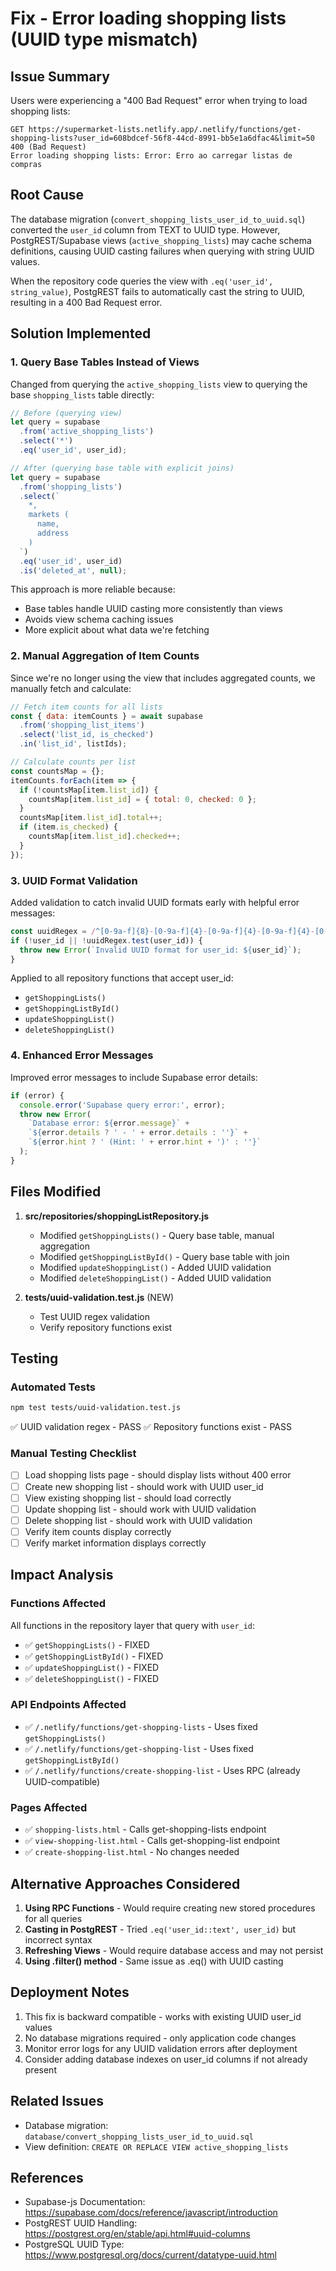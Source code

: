 # Fix - Error loading shopping lists (UUID type mismatch)

## Issue Summary
Users were experiencing a "400 Bad Request" error when trying to load shopping lists:
```
GET https://supermarket-lists.netlify.app/.netlify/functions/get-shopping-lists?user_id=608bdcef-56f8-44cd-8991-bb5e1a6dfac4&limit=50 400 (Bad Request)
Error loading shopping lists: Error: Erro ao carregar listas de compras
```

## Root Cause
The database migration (`convert_shopping_lists_user_id_to_uuid.sql`) converted the `user_id` column from TEXT to UUID type. However, PostgREST/Supabase views (`active_shopping_lists`) may cache schema definitions, causing UUID casting failures when querying with string UUID values.

When the repository code queries the view with `.eq('user_id', string_value)`, PostgREST fails to automatically cast the string to UUID, resulting in a 400 Bad Request error.

## Solution Implemented

### 1. Query Base Tables Instead of Views
Changed from querying the `active_shopping_lists` view to querying the base `shopping_lists` table directly:

```javascript
// Before (querying view)
let query = supabase
  .from('active_shopping_lists')
  .select('*')
  .eq('user_id', user_id);

// After (querying base table with explicit joins)
let query = supabase
  .from('shopping_lists')
  .select(`
    *,
    markets (
      name,
      address
    )
  `)
  .eq('user_id', user_id)
  .is('deleted_at', null);
```

This approach is more reliable because:
- Base tables handle UUID casting more consistently than views
- Avoids view schema caching issues
- More explicit about what data we're fetching

### 2. Manual Aggregation of Item Counts
Since we're no longer using the view that includes aggregated counts, we manually fetch and calculate:

```javascript
// Fetch item counts for all lists
const { data: itemCounts } = await supabase
  .from('shopping_list_items')
  .select('list_id, is_checked')
  .in('list_id', listIds);

// Calculate counts per list
const countsMap = {};
itemCounts.forEach(item => {
  if (!countsMap[item.list_id]) {
    countsMap[item.list_id] = { total: 0, checked: 0 };
  }
  countsMap[item.list_id].total++;
  if (item.is_checked) {
    countsMap[item.list_id].checked++;
  }
});
```

### 3. UUID Format Validation
Added validation to catch invalid UUID formats early with helpful error messages:

```javascript
const uuidRegex = /^[0-9a-f]{8}-[0-9a-f]{4}-[0-9a-f]{4}-[0-9a-f]{4}-[0-9a-f]{12}$/i;
if (!user_id || !uuidRegex.test(user_id)) {
  throw new Error(`Invalid UUID format for user_id: ${user_id}`);
}
```

Applied to all repository functions that accept user_id:
- `getShoppingLists()`
- `getShoppingListById()`
- `updateShoppingList()`
- `deleteShoppingList()`

### 4. Enhanced Error Messages
Improved error messages to include Supabase error details:

```javascript
if (error) {
  console.error('Supabase query error:', error);
  throw new Error(
    `Database error: ${error.message}` +
    `${error.details ? ' - ' + error.details : ''}` +
    `${error.hint ? ' (Hint: ' + error.hint + ')' : ''}`
  );
}
```

## Files Modified

1. **src/repositories/shoppingListRepository.js**
   - Modified `getShoppingLists()` - Query base table, manual aggregation
   - Modified `getShoppingListById()` - Query base table with join
   - Modified `updateShoppingList()` - Added UUID validation
   - Modified `deleteShoppingList()` - Added UUID validation

2. **tests/uuid-validation.test.js** (NEW)
   - Test UUID regex validation
   - Verify repository functions exist

## Testing

### Automated Tests
```bash
npm test tests/uuid-validation.test.js
```
✅ UUID validation regex - PASS
✅ Repository functions exist - PASS

### Manual Testing Checklist
- [ ] Load shopping lists page - should display lists without 400 error
- [ ] Create new shopping list - should work with UUID user_id
- [ ] View existing shopping list - should load correctly
- [ ] Update shopping list - should work with UUID validation
- [ ] Delete shopping list - should work with UUID validation
- [ ] Verify item counts display correctly
- [ ] Verify market information displays correctly

## Impact Analysis

### Functions Affected
All functions in the repository layer that query with `user_id`:
- ✅ `getShoppingLists()` - FIXED
- ✅ `getShoppingListById()` - FIXED  
- ✅ `updateShoppingList()` - FIXED
- ✅ `deleteShoppingList()` - FIXED

### API Endpoints Affected
- ✅ `/.netlify/functions/get-shopping-lists` - Uses fixed `getShoppingLists()`
- ✅ `/.netlify/functions/get-shopping-list` - Uses fixed `getShoppingListById()`
- ✅ `/.netlify/functions/create-shopping-list` - Uses RPC (already UUID-compatible)

### Pages Affected
- ✅ `shopping-lists.html` - Calls get-shopping-lists endpoint
- ✅ `view-shopping-list.html` - Calls get-shopping-list endpoint
- ✅ `create-shopping-list.html` - No changes needed

## Alternative Approaches Considered

1. **Using RPC Functions** - Would require creating new stored procedures for all queries
2. **Casting in PostgREST** - Tried `.eq('user_id::text', user_id)` but incorrect syntax
3. **Refreshing Views** - Would require database access and may not persist
4. **Using .filter() method** - Same issue as .eq() with UUID casting

## Deployment Notes

1. This fix is backward compatible - works with existing UUID user_id values
2. No database migrations required - only application code changes
3. Monitor error logs for any UUID validation errors after deployment
4. Consider adding database indexes on user_id columns if not already present

## Related Issues

- Database migration: `database/convert_shopping_lists_user_id_to_uuid.sql`
- View definition: `CREATE OR REPLACE VIEW active_shopping_lists`

## References

- Supabase-js Documentation: https://supabase.com/docs/reference/javascript/introduction
- PostgREST UUID Handling: https://postgrest.org/en/stable/api.html#uuid-columns
- PostgreSQL UUID Type: https://www.postgresql.org/docs/current/datatype-uuid.html
